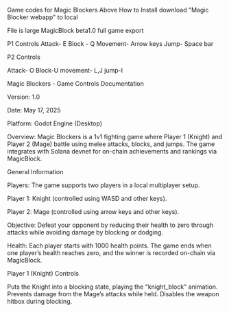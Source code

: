 Game codes for Magic Blockers Above
How to Install
download "Magic Blocker webapp" to local


File is large MagicBlock beta1.0 full game export

P1 Controls
Attack- E
Block - Q
Movement- Arrow keys
Jump- Space bar

P2 Controls

Attack- O
Block-U
movement- L,J
jump-I



Magic Blockers - Game Controls Documentation

Version: 1.0

Date: May 17, 2025

Platform: Godot Engine (Desktop)

Overview: Magic Blockers is a 1v1 fighting game where Player 1 (Knight) and Player 2 (Mage) battle using melee attacks, blocks, and jumps. The game integrates with Solana devnet for on-chain achievements and rankings via MagicBlock.

General Information

Players: The game supports two players in a local multiplayer setup.

Player 1: Knight (controlled using WASD and other keys).



Player 2: Mage (controlled using arrow keys and other keys).


Objective: Defeat your opponent by reducing their health to zero through attacks while avoiding damage by blocking or dodging.



Health: Each player starts with 1000 health points. The game ends when one player’s health reaches zero, and the winner is recorded on-chain via MagicBlock.


Player 1 (Knight) Controls


Puts the Knight into a blocking state, playing the "knight_block" animation. Prevents damage from the Mage’s attacks while held. Disables the weapon hitbox during blocking.


